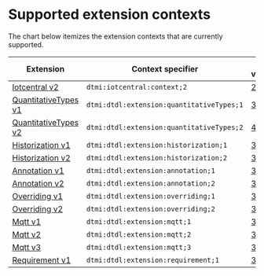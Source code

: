 # Supported extension contexts

The chart below itemizes the extension contexts that are currently supported.

| Extension | Context specifier | DTDL versions |
| --- | --- | --- |
| [Iotcentral v2](https://github.com/Azure/opendigitaltwins-dtdl/blob/master/DTDL/v2/DTDL.iotcentral.v2.md) | `dtmi:iotcentral:context;2` | [2](https://github.com/Azure/opendigitaltwins-dtdl/blob/master/DTDL/v2/DTDL.v2.md) |
| [QuantitativeTypes v1](https://github.com/Azure/opendigitaltwins-dtdl/blob/master/DTDL/v3/DTDL.quantitativeTypes.v1.md) | `dtmi:dtdl:extension:quantitativeTypes;1` | [3](https://github.com/Azure/opendigitaltwins-dtdl/blob/master/DTDL/v3/DTDL.v3.md) |
| [QuantitativeTypes v2](https://github.com/Azure/opendigitaltwins-dtdl/blob/master/DTDL/v4/DTDL.quantitativeTypes.v2.md) | `dtmi:dtdl:extension:quantitativeTypes;2` | [4](https://github.com/Azure/opendigitaltwins-dtdl/blob/master/DTDL/v4/DTDL.v4.md) |
| [Historization v1](https://github.com/Azure/opendigitaltwins-dtdl/blob/master/DTDL/v3/DTDL.historization.v1.md) | `dtmi:dtdl:extension:historization;1` | [3](https://github.com/Azure/opendigitaltwins-dtdl/blob/master/DTDL/v3/DTDL.v3.md) |
| [Historization v2](https://github.com/Azure/opendigitaltwins-dtdl/blob/master/DTDL/v3/DTDL.historization.v2.md) | `dtmi:dtdl:extension:historization;2` | [3](https://github.com/Azure/opendigitaltwins-dtdl/blob/master/DTDL/v3/DTDL.v3.md), [4](https://github.com/Azure/opendigitaltwins-dtdl/blob/master/DTDL/v4/DTDL.v4.md) |
| [Annotation v1](https://github.com/Azure/opendigitaltwins-dtdl/blob/master/DTDL/v3/DTDL.annotation.v1.md) | `dtmi:dtdl:extension:annotation;1` | [3](https://github.com/Azure/opendigitaltwins-dtdl/blob/master/DTDL/v3/DTDL.v3.md) |
| [Annotation v2](https://github.com/Azure/opendigitaltwins-dtdl/blob/master/DTDL/v3/DTDL.annotation.v2.md) | `dtmi:dtdl:extension:annotation;2` | [3](https://github.com/Azure/opendigitaltwins-dtdl/blob/master/DTDL/v3/DTDL.v3.md), [4](https://github.com/Azure/opendigitaltwins-dtdl/blob/master/DTDL/v4/DTDL.v4.md) |
| [Overriding v1](https://github.com/Azure/opendigitaltwins-dtdl/blob/master/DTDL/v3/DTDL.overriding.v1.md) | `dtmi:dtdl:extension:overriding;1` | [3](https://github.com/Azure/opendigitaltwins-dtdl/blob/master/DTDL/v3/DTDL.v3.md) |
| [Overriding v2](https://github.com/Azure/opendigitaltwins-dtdl/blob/master/DTDL/v3/DTDL.overriding.v2.md) | `dtmi:dtdl:extension:overriding;2` | [3](https://github.com/Azure/opendigitaltwins-dtdl/blob/master/DTDL/v3/DTDL.v3.md), [4](https://github.com/Azure/opendigitaltwins-dtdl/blob/master/DTDL/v4/DTDL.v4.md) |
| [Mqtt v1](https://github.com/Azure/opendigitaltwins-dtdl/blob/master/DTDL/v3/DTDL.mqtt.v1.md) | `dtmi:dtdl:extension:mqtt;1` | [3](https://github.com/Azure/opendigitaltwins-dtdl/blob/master/DTDL/v3/DTDL.v3.md) |
| [Mqtt v2](https://github.com/Azure/opendigitaltwins-dtdl/blob/master/DTDL/v3/DTDL.mqtt.v2.md) | `dtmi:dtdl:extension:mqtt;2` | [3](https://github.com/Azure/opendigitaltwins-dtdl/blob/master/DTDL/v3/DTDL.v3.md), [4](https://github.com/Azure/opendigitaltwins-dtdl/blob/master/DTDL/v4/DTDL.v4.md) |
| [Mqtt v3](https://github.com/Azure/opendigitaltwins-dtdl/blob/master/DTDL/v3/DTDL.mqtt.v3.md) | `dtmi:dtdl:extension:mqtt;3` | [3](https://github.com/Azure/opendigitaltwins-dtdl/blob/master/DTDL/v3/DTDL.v3.md), [4](https://github.com/Azure/opendigitaltwins-dtdl/blob/master/DTDL/v4/DTDL.v4.md) |
| [Requirement v1](https://github.com/Azure/opendigitaltwins-dtdl/blob/master/DTDL/v3/DTDL.requirement.v1.md) | `dtmi:dtdl:extension:requirement;1` | [3](https://github.com/Azure/opendigitaltwins-dtdl/blob/master/DTDL/v3/DTDL.v3.md), [4](https://github.com/Azure/opendigitaltwins-dtdl/blob/master/DTDL/v4/DTDL.v4.md) |
